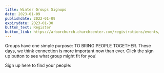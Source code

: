 ```yaml
---
title: Winter Groups Signups
date: 2023-01-09
publishdate: 2022-01-09
expirydate: 2023-01-30
button_text: Register
button_link: https://arborchurch.churchcenter.com/registrations/events/1578482
---
```

Groups have one simple purpose: TO BRING PEOPLE TOGETHER. These days, we think connection is more important now than ever. Click the sign up button to see what group might fit for you!

Sign up here to find your people: